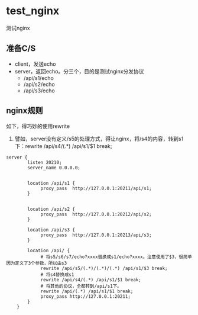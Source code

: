 # test_nginx
测试nginx



## 准备C/S

- client，发送echo
- server，返回echo。分三个，目的是测试nginx分发协议
  - /api/s1/echo
  - /api/s2/echo
  - /api/s3/echo



## nginx规则

如下，得巧妙的使用rewrite

1. 譬如，server没有定义/s5的处理方式，得让nginx，将/s4的内容，转到s1下：rewrite /api/s4/(.*) /api/s1/$1 break;

```
server {
        listen 20210;
        server_name 0.0.0.0;


        location /api/s1 {
             proxy_pass  http://127.0.0.1:20211/api/s1;
        }


        location /api/s2 {
             proxy_pass  http://127.0.0.1:20212/api/s2;
        }

        location /api/s3 {
             proxy_pass  http://127.0.0.1:20213/api/s3;
        }
        
        location /api/ {
             # 将s5/s6/s7/echo?xxxx替换成s1/echo?xxxx。注意使用了$3，很简单因为定义了3个参数，所以由s3
             rewrite /api/s5/(.*)/(.*)/(.*) /api/s1/$3 break;
             # 将s4替换成s1
             rewrite /api/s4/(.*) /api/s1/$1 break;
             # 将其他的协议，全都转到/api/s1下。
             rewrite /api/(.*) /api/s1/$1 break;
             proxy_pass http://127.0.0.1:20211;
        }
    }
```


